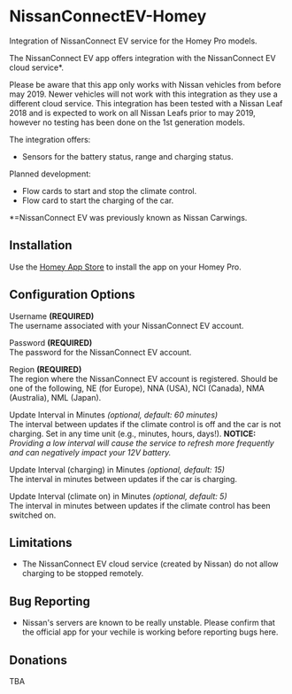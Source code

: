 # NissanConnectEV-Homey
Integration of NissanConnect EV service for the Homey Pro models.

The NissanConnect EV app offers integration with the NissanConnect EV cloud service*. 

Please be aware that this app only works with Nissan vehicles from before may 2019. Newer vehicles will not work with this integration as they use a different cloud service.
This integration has been tested with a Nissan Leaf 2018 and is expected to work on all Nissan Leafs prior to may 2019, however no testing has been done on the 1st generation models. 

The integration offers:
* Sensors for the battery status, range and charging status.

Planned development:
* Flow cards to start and stop the climate control.
* Flow card to start the charging of the car.

*=NissanConnect EV was previously known as Nissan Carwings.

## Installation
Use the [Homey App Store]([https://homey.app/en-dk/apps/homey-pro/]) to install the app on your Homey Pro.

## Configuration Options
Username **(REQUIRED)**  
The username associated with your NissanConnect EV account.

Password **(REQUIRED)**  
The password for the NissanConnect EV account.

Region **(REQUIRED)**  
The region where the NissanConnect EV account is registered. Should be one of the following, NE (for Europe), NNA (USA), NCI (Canada), NMA (Australia), NML (Japan).

Update Interval in Minutes *(optional, default: 60 minutes)*  
The interval between updates if the climate control is off and the car is not charging. Set in any time unit (e.g., minutes, hours, days!).
**NOTICE:** *Providing a low interval will cause the service to refresh more frequently and can negatively impact your 12V battery.*

Update Interval (charging) in Minutes *(optional, default: 15)*  
The interval in minutes between updates if the car is charging.

Update Interval (climate on) in Minutes *(optional, default: 5)*  
The interval in minutes between updates if the climate control has been switched on.

## Limitations
* The NissanConnect EV cloud service (created by Nissan) do not allow charging to be stopped remotely.

## Bug Reporting
* Nissan's servers are known to be really unstable. Please confirm that the official app for your vechile is working before reporting bugs here. 

## Donations
TBA
